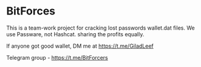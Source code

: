 # BitForces
This is a team-work project for cracking lost passwords wallet.dat files.
We use Passware, not Hashcat. sharing the profits equally.

If anyone got good wallet, DM me at https://t.me/GiladLeef

Telegram group - https://t.me/BitForcers
